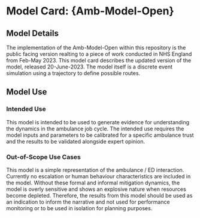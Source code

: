 # Model Card: {Amb-Model-Open}


## Model Details

The implementation of the Amb-Model-Open within this repository is the public facing version realting to a piece of work conducted in NHS England from Feb-May 2023. This model card describes the updated version of the model, released 20-June-2023.  The model itself is a discrete event simulation using a trajectory to define possible routes.

## Model Use

### Intended Use

This model is intended to be used to generate evidence for understanding the dynamics in the ambulance job cycle.   The intended use requires the model inputs and parameters to be calibrated for a specific ambulance trust and the results to be validated alongside expert opinion.

### Out-of-Scope Use Cases

This model is a simple representation of the ambulance / ED interaction.   Currently no escalation or human behaviour characteristics are included in the model.  Without these formal and informal mitigation dynamics, the model is overly sensitive and shows an explosive nature when resources become depleted.   Therefore, the results from this model should be used as an indication to inform the narrative and not used for performance monitoring or to be used in isolation for planning purposes.
